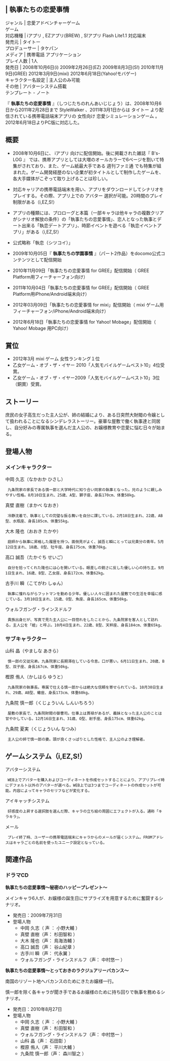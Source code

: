 |  執事たちの恋愛事情  
---  
ジャンル  |  恋愛アドベンチャーゲーム   
ゲーム  
対応機種  |  iアプリ  ,  EZアプリ(BREW)  ,  S!アプリ  Flash Lite1.1  対応端末   
発売元  |  タイトー   
プロデューサー  |  タケパン   
メディア  |  携帯電話  アプリケーション   
プレイ人数  |  1人   
発売日  |  2008年10月6日(i)  2009年2月26日(EZ)  2009年8月3日(S!)  2010年11月9日(GREE)  2012年3月9日(mixi)  2012年6月18日(Yahoo!モバゲー)   
キャラクター名設定  |  主人公のみ可能   
その他  |  アバターシステム搭載   
テンプレート  \-  ノート  
  
『 **執事たちの恋愛事情** 』（しつじたちのれんあいじじょう）は、2008年10月6日から2011年2月28日まで  StyleWalker
、2011年3月1日からは  タイトー  より配信されている携帯電話端末アプリの  女性向け  恋愛シミュレーションゲーム
。2012年6月18日よりPC版に対応した。

##  概要  

  * 2008年10月6日に、  iアプリ  向けに配信開始。後に掲載された雑誌『  B's-LOG  』    では、携帯アプリとしては大増のオールカラーで6ページを割いて特集がされており、また、ゲーム紙最大手である  週刊ファミ通  でも特集が組まれた。ゲーム開発経歴のない企業が初タイトルとして制作したゲームを、各大手媒体がこぞって取り上げることは珍しい。 

  * 対応キャリアの携帯電話端末を用い、アプリをダウンロードしてシナリオをプレイする。その際、アプリ上での  アバター  選択が可能。20時間のプレイ制限がある（i,EZ,S!） 

  * アプリの種類には、プロローグと本篇（一部キャラは他キャラの複数クリアがシナリオ解放の条件）の「執事たちの恋愛事情」、恋人となった執事とデート出来る「執恋デートアプリ」、時節イベントを遊べる「執恋イベントアプリ」がある（i,EZ,S!） 

  * 公式略称「執恋（シツコイ）」 

  * 2009年10月05日『 **執事たちの学園事情** 』（パート2作品）をdocomo公式コンテンツとして配信開始 

  * 2010年11月09日「執事たちの恋愛事情 for GREE」配信開始（  GREE  Platform用フィーチャーフォン向け） 

  * 2011年10月04日「執事たちの恋愛事情 for GREE」配信開始（  GREE  Platform用iPhone/Android端末向け） 

  * 2012年03月09日「執事たちの恋愛事情 for mixi」配信開始（  mixi  ゲーム用フィーチャーフォン/iPhone/Android端末向け） 

  * 2012年6月18日「執事たちの恋愛事情 for Yahoo! Mobage」配信開始（  Yahoo! Mobage  用PC向け） 

##  賞位  

  * 2012年3月  mixi  ゲーム 女性ランキング１位 
  * 乙女ゲーム・オブ・ザ・イヤー  2010「人気モバイルゲームベスト10」4位受賞。 
  * 乙女ゲーム・オブ・ザ・イヤー2009「人気モバイルゲームベスト10」3位（銅賞）受賞。 

##  ストーリー  

庶民の女子高生だった主人公が、姉の結婚により、ある日突然大財閥の令嬢として扱われることになるシンデレラストーリー。豪華な屋敷で働く執事達と同居し、自分好みの専属執事を選んだ主人公の、お嬢様教育や恋愛に悩む日々が始まる。

##  登場人物  

###  メインキャラクター  

中岡 久志（なかおか ひさし）

     九条院家の家長である慎一郎と大学時代に知り合い同家の執事となった。兄のように親しみやすい性格。8月10日生まれ、25歳、A型、獅子座、身長170cm、体重58kg。 
真壁 直樹（まかべ なおき）

     冷静沈着で、執事としての完璧な振る舞いを自分に課している。2月18日生まれ、22歳、AB型、水瓶座、身長185cm、体重55kg。 
大木 隆也（おおき たかや）

     庭師から執事に昇格した履歴を持つ。面倒見がよく、誠吾と瞬にとっては兄貴分の青年。5月12日生まれ、18歳、O型、牡牛座、身長175cm、体重70kg。 
高口 誠吾（たかぐち せいご）

     自分を拾ってくれた隆也には心を開いている。眼差しの鋭さに反した優しい心の持ち主。9月1日生まれ、16歳、B型、乙女座、身長172cm、体重62kg。 
古手川 瞬（こてがわ しゅん）

     執事に憧れながらフットマンを勤める少年。優しい人々に囲まれた屋敷での生活を幸福に感じている。3月10日生まれ、15歳、O型、魚座、身長165cm、体重50kg。 
ウォルフガング・ラインスドルフ

     貴族出身だが、写真で見た主人公に一目惚れをしたことから、九条院家を客人として訪れる。主人公を「姫」と呼ぶ。10月4日生まれ、22歳、B型、天秤座、身長184cm、体重65kg。 

###  サブキャラクター  

山科 晶（やましな あきら）

     慎一郎の又従兄弟。九条院家に長期滞在している令息。口が悪い。6月11日生まれ、20歳、B型、双子座、身長167cm、体重50kg。 
樫原 侑人（かしはら ゆうと）

     九条院家の執事長。専属で仕える慎一郎からは絶大な信頼を寄せられている。10月30日生まれ、29歳、AB型、蠍座、身長173cm、体重60kg。 
九条院 慎一郎（くじょういん しんいちろう）

     屋敷の家長で、九条院財閥の御曹司。仕事上は貫禄があるが、義妹となった主人公のことは甘やかしている。12月16日生まれ、31歳、O型、射手座、身長175cm、体重62kg。 
九条院 夏実（くじょういん なつみ）

     主人公の姉で慎一郎の妻。頭が良くさっぱりとした性格で、主人公のよき理解者。 

##  ゲームシステム（i,EZ,S!）  

アバターシステム

     WEB上でアバターを購入およびコーディネートを作成セットすることにより、アプリプレイ時にデフォルト以外のアバターが選べる。WEB上では3つまでコーディネートの作成セットが可能。内容によってキャラのセリフなどが変化する。 
アイキャッチシステム

     好感度の上昇する選択肢を選んだ際、キャラの立ち絵の周囲にエフェクトが入る。通称「キラキラ」。 
メール

     プレイ終了時、ユーザーの携帯電話端末にキャラからのメールが届くシステム。FROMアドレスはキャラごとの名前を使ったユニーク設定となっている。 

##  関連作品  

###  ドラマCD  

**執事たちの恋愛事情～秘密のハッピープレゼント～**

メインキャラ6人が、お嬢様の誕生日にサプライズを用意するために奮闘するシナリオ。

  * 発売日：2009年7月31日 
  * 登場人物 
    * 中岡 久志（  声  ：  小野大輔  ） 
    * 真壁 直樹（声：  杉田智和  ） 
    * 大木 隆也（声：  鳥海浩輔  ） 
    * 高口 誠吾（声：  谷山紀章  ） 
    * 古手川 瞬（声：  代永翼  ） 
    * ウォルフガング・ラインスドルフ（声：  中村悠一  ） 

  
**執事たちの恋愛事情～とっておきのラクジュアリーバカンス～**

南国のリゾート地へバカンスのためにきたお嬢様一行。

慎一郎を除く各キャラが聞き手であるお嬢様のために持ち回りで執事を務めるシナリオ。

  * 発売日：2010年8月27日 
  * 登場人物 
    * 中岡 久志（  声  ：  小野大輔  ） 
    * 真壁 直樹（声：  杉田智和  ） 
    * ウォルフガング・ラインスドルフ（声：  中村悠一  ） 
    * 山科 晶（声：  石田彰  ） 
    * 樫原 侑人（声：  平川大輔  ） 
    * 九条院 慎一郎（声：  森川智之  ） 

